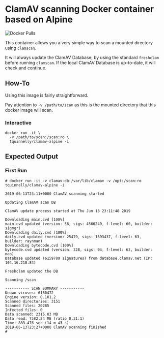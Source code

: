 # ClamAV scanning Docker container based on Alpine

![Docker Pulls](https://img.shields.io/docker/pulls/tquinnelly/clamav-alpine.svg?style=for-the-badge)

This container allows you a very simple way to scan a mounted directory using `clamscan`.

It will always update the ClamAV Database, by using the standard `freshclam` before running `clamscan`.
If the local ClamAV Database is up-to-date, it will check and continue.

## How-To
Using this image is fairly straightforward.

Pay attention to `-v /path/to/scan` as this is the mounted directory that this docker image will scan.

### Interactive

```
docker run -it \
  -v /path/to/scan:/scan:ro \
  tquinnelly/clamav-alpine -i
```

## Expected Output

### First Run

```
# docker run -it -v clamav-db:/var/lib/clamav -v /opt:/scan:ro tquinnelly/clamav-alpine -i

2019-06-13T23:11+0000 ClamAV scanning started

Updating ClamAV scan DB

ClamAV update process started at Thu Jun 13 23:11:48 2019

Downloading main.cvd [100%]
main.cvd updated (version: 58, sigs: 4566249, f-level: 60, builder: sigmgr)
Downloading daily.cvd [100%]
daily.cvd updated (version: 25479, sigs: 1593437, f-level: 63, builder: raynman)
Downloading bytecode.cvd [100%]
bytecode.cvd updated (version: 328, sigs: 94, f-level: 63, builder: neo)
Database updated (6159780 signatures) from database.clamav.net (IP: 104.16.218.84)

Freshclam updated the DB

Scanning /scan

----------- SCAN SUMMARY -----------
Known viruses: 6150472
Engine version: 0.101.2
Scanned directories: 3151
Scanned files: 20285
Infected files: 0
Data scanned: 2315.83 MB
Data read: 7582.24 MB (ratio 0.31:1)
Time: 883.476 sec (14 m 43 s)
2019-06-13T23:27+0000 ClamAV scanning finished
# 
```
